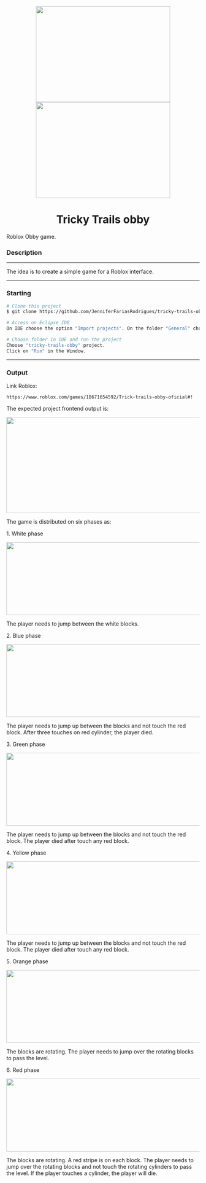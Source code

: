<p align="center">
 <img src="https://hermes.dio.me/articles/cover/9449651b-e61d-4e4a-8460-4a5063e77afb.jpg" height="250" width="350">  
 <img src="https://t.ctcdn.com.br/SlpfhAXXAd-NGnufpTrKozPoabg=/1200x675/smart/i609512.jpeg" height="250" width="350 </p>
  <h1 align="center"></h1>
 <h1 align="center">Tricky Trails obby</h1>
<p align="center">
</p>
Roblox Obby game.


### Description 
---
The idea is to create a simple game for a Roblox interface.

---

### Starting
```bash
# Clone this project
$ git clone https://github.com/JenniferFariasRodrigues/tricky-trails-obby.git

# Access on Eclipse IDE
On IDE choose the option "Import projects". On the folder "General" choose "Existing Projects into workspace" and choose  tricky-trails-obby folder.

# Choose folder in IDE and run the project
Choose "tricky-trails-obby" project.
Click on "Run" in the Window.

```

---
### Output

Link Roblox:
```
https://www.roblox.com/games/18671654592/Trick-trails-obby-oficial#!
```



 The expected project frontend output is:
<p align="center">
 <img src="https://github.com/JenniferFariasRodrigues/tricky-trails-obby/blob/feature/gameplay-engine/images/obby_pic_oficial.jpeg" height="250" width="550"> 
</p>

The game is distributed on six phases as:
 
<p>
1. White phase
</p>

<p align="center">
 <img src="https://github.com/JenniferFariasRodrigues/tricky-trails-obby/blob/feature/gameplay-engine/images/white_phase.jpeg" height="190" width="800"> 
</p>

The player needs to jump between the white blocks.


<p>
2. Blue phase
</p>

<p align="center">
 <img src="https://github.com/JenniferFariasRodrigues/tricky-trails-obby/blob/feature/gameplay-engine/images/blue_phase.jpeg" height="190" width="800"> 
</p>


The player needs to jump up between the blocks and not touch the red block. After three touches on red cylinder, the player died.


<p>
3. Green phase
</p>

<p align="center">
 <img src="https://github.com/JenniferFariasRodrigues/tricky-trails-obby/blob/feature/gameplay-engine/images/green_phase_oficial.jpeg" height="190" width="800"> 
</p>


The player needs to jump up between the blocks and not touch the red block. The player died after touch any red block.


<p>
4. Yellow phase
</p>

<p align="center">
 <img src="https://github.com/JenniferFariasRodrigues/tricky-trails-obby/blob/feature/gameplay-engine/images/yellow_phase_oficial.jpeg" height="190" width="800"> 
</p>


The player needs to jump up between the blocks and not touch the red block. The player died after touch any red block.


<p>
5. Orange phase
</p>

<p align="center">
 <img src="https://github.com/JenniferFariasRodrigues/tricky-trails-obby/blob/feature/gameplay-engine/images/orange_phase_oficial.jpeg" height="190" width="800"> 
</p>


The blocks are rotating. The player needs to jump over the rotating blocks to pass the level.

 <p>
6. Red phase
</p>

<p align="center">
 <img src="https://github.com/JenniferFariasRodrigues/tricky-trails-obby/blob/feature/gameplay-engine/images/red_phase_oficial.jpeg" height="190" width="800"> 
</p>


The blocks are rotating. A red stripe is on each block. The player needs to jump over the rotating blocks and not touch the rotating cylinders to pass the level. If the player touches a cylinder, the player will die.

